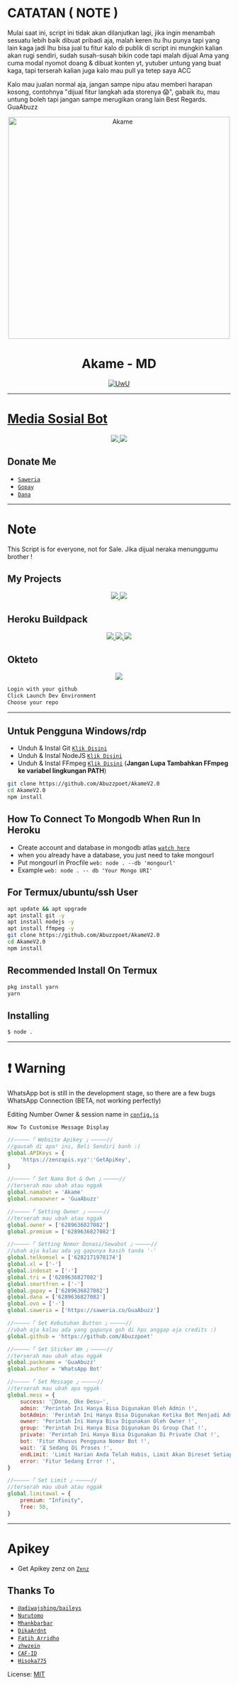 # CATATAN ( NOTE )
Mulai saat ini, script ini tidak akan dilanjutkan lagi, jika ingin menambah sesuatu lebih baik dibuat pribadi aja, malah keren itu lhu punya tapi yang lain kaga jadi lhu bisa jual tu fitur kalo di publik di script ini mungkin kalian akan rugi sendiri, sudah susah-susah bikin code tapi malah dijual Ama yang cuma modal nyomot doang & dibuat konten yt, yutuber untung yang buat kaga, tapi terserah kalian juga kalo mau pull ya tetep saya ACC

Kalo mau jualan normal aja, jangan sampe nipu atau memberi harapan kosong, contohnya "dijual fitur langkah ada storenya 😱", gabaik itu, mau untung boleh tapi jangan sampe merugikan orang lain 
Best Regards. GuaAbuzz

<p align="center">
<img src="https://i.ibb.co/bvCb4Pr/Akame.jpg" alt="Akame" width="500"/>
</p>
<h1 align="center">Akame - MD</h1>
<p align="center">
  <a href="https://github.com/Abuzzpoet"><img src="http://readme-typing-svg.herokuapp.com?color=FFFFFF&center=true&vCenter=true&multiline=false&lines=Akame+BOT+Multi+Device;Base+ori+by+DikaArdnt;Recode+By+GuaAbuzz;Give+star+and+forks+this+Repo+:D;Follow+My+Github" alt="UwU">
</p>

---------

# Media Sosial Bot
<p align="center">
  <a href="https://wa.me/6282171978174?text=Menu"><img src="https://img.shields.io/badge/WhatsApp%20Bot-25D366?style=for-the-badge&logo=whatsapp&logoColor=white"/>
  <a href="https://chat.whatsapp.com/FGmVjFYJBjjGst62qwNKJB"><img src="https://img.shields.io/badge/WhatsApp%20Grup-25D366?style=for-the-badge&logo=whatsapp&logoColor=white"></a>
</p>

## Donate Me
* [`Saweria`](https://saweria.co/GuaAbuzz)
* [`Gopay`](https://i.ibb.co/dGwfqRT/Gopay.jpg)
* [`Dana`](https://i.ibb.co/MN3mmMB/Dana.jpg)

---------

# Note
This Script is for everyone, not for Sale. Jika dijual neraka menunggumu brother !

## My Projects
<p align="center">
  <a href="https://github.com/Abuzzpoet/AkameV2.0"><img src="https://img.shields.io/badge/Github%20AkameV2.0-252525?style=for-the-badge&logo=Github&logoColor=white"/> 
  <a href="https://github.com/Abuzzpoet/databasee"><img src="https://img.shields.io/badge/Github%20Database%20Bot-252525?style=for-the-badge&logo=Github&logoColor=white"></a>
</p>

## Heroku Buildpack
<p align="center">
  <a href="https://heroku.com/deploy?template=https://github.com/Abuzzpoet/AkameV2.0"><img src="https://www.herokucdn.com/deploy/button.svg"/> 
  <a href="https://github.com/jonathanong/heroku-buildpack-ffmpeg-latest"><img src="https://img.shields.io/badge/BuildPack%20FFMPEG-9370DB?style=for-the-badge&logo=heroku&logoColor=white">
  <a href="https://github.com/clhuang/heroku-buildpack-webp-binaries.git"><img src="https://img.shields.io/badge/BuildPack%20IMAGEMAGICK-9370DB?style=for-the-badge&logo=heroku&logoColor=white"></a>
</p>

## Okteto
<p align="center">
  <a href="https://cloud.okteto.com"><img src="https://okteto.com/develop-okteto.svg"></a>
</p>

```bash
Login with your github
Click Launch Dev Environment
Choose your repo
```

---------

## Untuk Pengguna Windows/rdp

* Unduh & Instal Git [`Klik Disini`](https://git-scm.com/downloads)
* Unduh & Instal NodeJS [`Klik Disini`](https://nodejs.org/en/download)
* Unduh & Instal FFmpeg [`Klik Disini`](https://ffmpeg.org/download.html) (**Jangan Lupa Tambahkan FFmpeg ke variabel lingkungan PATH**)

```bash
git clone https://github.com/Abuzzpoet/AkameV2.0
cd AkameV2.0
npm install
```

## How To Connect To Mongodb When Run In Heroku

* Create account and database in mongodb atlas [`watch here`](https://youtu.be/rPqRyYJmx2g)
* when you already have a database, you just need to take mongourl
* Put mongourl in Procfile `web: node . --db 'mongourl'`
* Example `web: node . -- db 'Your Mongo URI'`

## For Termux/ubuntu/ssh User

```bash
apt update && apt upgrade
apt install git -y
apt install nodejs -y
apt install ffmpeg -y
git clone https://github.com/Abuzzpoet/AkameV2.0
cd AkameV2.0
npm install
```

## Recommended Install On Termux

```bash
pkg install yarn
yarn
```

## Installing
```bash
$ node .
```

---------

# ❗ Warning
WhatsApp bot is still in the development stage, so there are a few bugs
WhatsApp Connection (BETA, not working perfectly)

Editing Number Owner & session name in [`config.js`](https://github.com/Abuzzpoet/AkameV2.0/blob/master/config.js)

```How To Customise Message Display```
```js
//—————「 Website Apikey 」—————//
//gausah di apa² ini, Beli Sendiri banh :)
global.APIKeys = {
    'https://zenzapis.xyz':'GetApiKey',
}

//—————「 Set Nama Bot & Own 」—————//
//terserah mau ubah atau nggak
global.namabot = 'Akame'
global.namaowner = 'GuaAbuzz'

//—————「 Setting Owner 」—————//
//terserah mau ubah atau nggak
global.owner = ['6289636827082']
global.premium = ['6289636827082']

//—————「 Setting Nomor Donasi/Sewabot 」—————//
//ubah aja kalau ada yg gapunya kasih tanda '-'
global.telkomsel = ['6282171978174']
global.xl = ['-']
global.indosat = ['-']
global.tri = ['6289636827082']
global.smartfren = ['-']
global.gopay = ['6289636827082']
global.dana = ['6289636827082']
global.ovo = ['-']
global.saweria = ['https://saweria.co/GuaAbuzz']

//—————「 Set Kebutuhan Button 」—————//
//ubah aja kalau ada yang gapunya gsh di hps anggap aja credits :)
global.github = 'https://github.com/Abuzzpoet'

//—————「 Set Sticker Wm 」—————//
//terserah mau ubah atau nggak
global.packname = 'GuaAbuzz'
global.author = 'WhatsApp Bot'

//—————「 Set Message 」—————//
//terserah mau ubah apa nggak
global.mess = {
    success: '🤗Done, Oke Desu~',
    admin: 'Perintah Ini Hanya Bisa Digunakan Oleh Admin !',
    botAdmin: 'Perintah Ini Hanya Bisa Digunakan Ketika Bot Menjadi Admin !',
    owner: 'Perintah Ini Hanya Bisa Digunakan Oleh Owner !',
    group: 'Perintah Ini Hanya Bisa Digunakan Di Group Chat !',
    private: 'Perintah Ini Hanya Bisa Digunakan Di Private Chat !',
    bot: 'Fitur Khusus Pengguna Nomor Bot !',
    wait: '⏳ Sedang Di Proses !',
    endLimit: 'Limit Harian Anda Telah Habis, Limit Akan Direset Setiap Jam 12 !',
    error: 'Fitur Sedang Error !',
}

//—————「 Set Limit 」—————//
//terserah mau ubah atau nggak
global.limitawal = {
    premium: "Infinity",
    free: 50,
}
```
---------

# Apikey
* Get Apikey zenz on [`Zenz`](https://zenzapis.xyz/)

## Thanks To
* [`@adiwajshing/baileys`](https://github.com/adiwajshing/baileys)
* [`Nurutomo`](https://github.com/Nurutomo)
* [`Mhankbarbar`](https://github.com/MhankBarBar)
* [`DikaArdnt`](https://github.com/DikaArdnt)
* [`Fatih Arridho`](https://github.com/FatihArridho)
* [`zhwzein`](https://github.com/zhwzein)
* [`CAF-ID`](https://github.com/CAF-ID)
* [`Hisoka775`](https://github.com/Hisoka775)

License: [MIT](https://en.wikipedia.org/wiki/MIT_License)
